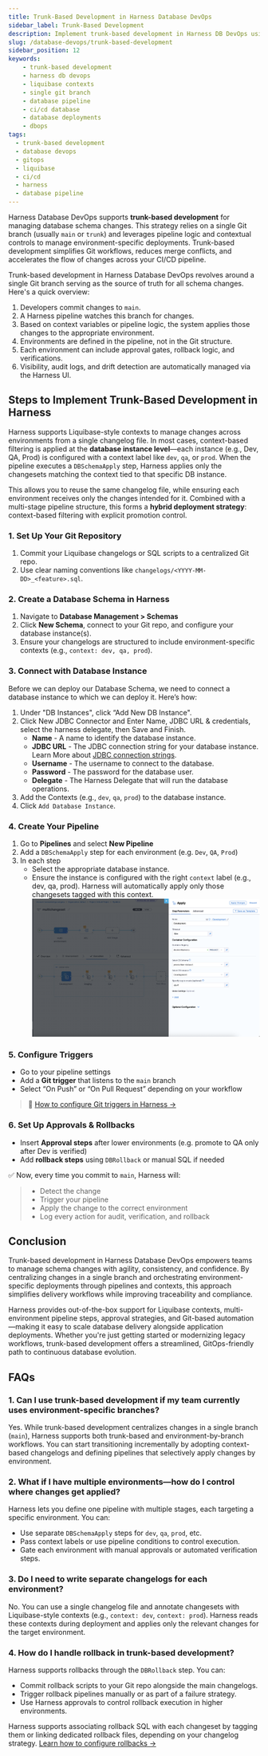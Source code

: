 ```yaml
---
title: Trunk-Based Development in Harness Database DevOps
sidebar_label: Trunk-Based Development 
description: Implement trunk-based development in Harness DB DevOps using a single Git branch, contexts, and pipelines for controlled, environment-aware delivery.
slug: /database-devops/trunk-based-development
sidebar_position: 12
keywords:
    - trunk-based development
    - harness db devops
    - liquibase contexts
    - single git branch
    - database pipeline
    - ci/cd database
    - database deployments
    - dbops
tags:
  - trunk-based development
  - database devops
  - gitops
  - liquibase
  - ci/cd
  - harness
  - database pipeline
---
```


Harness Database DevOps supports **trunk-based development** for managing database schema changes. This strategy relies on a single Git branch (usually `main` or `trunk`) and leverages pipeline logic and contextual controls to manage environment-specific deployments. Trunk-based development simplifies Git workflows, reduces merge conflicts, and accelerates the flow of changes across your CI/CD pipeline.

Trunk-based development in Harness Database DevOps revolves around a single Git branch serving as the source of truth for all schema changes. Here's a quick overview:

1. Developers commit changes to `main`.
2. A Harness pipeline watches this branch for changes.
3. Based on context variables or pipeline logic, the system applies those changes to the appropriate environment.
4. Environments are defined in the pipeline, not in the Git structure.
5. Each environment can include approval gates, rollback logic, and verifications.
6. Visibility, audit logs, and drift detection are automatically managed via the Harness UI.

## Steps to Implement Trunk-Based Development in Harness

Harness supports Liquibase-style contexts to manage changes across environments from a single changelog file. In most cases, context-based filtering is applied at the **database instance level**—each instance (e.g., Dev, QA, Prod) is configured with a context label like `dev`, `qa`, or `prod`. When the pipeline executes a `DBSchemaApply` step, Harness applies only the changesets matching the context tied to that specific DB instance.

This allows you to reuse the same changelog file, while ensuring each environment receives only the changes intended for it. Combined with a multi-stage pipeline structure, this forms a **hybrid deployment strategy**: context-based filtering with explicit promotion control.

### 1. **Set Up Your Git Repository**  
1. Commit your Liquibase changelogs or SQL scripts to a centralized Git repo.
2. Use clear naming conventions like `changelogs/<YYYY-MM-DD>_<feature>.sql`.  

### 2. **Create a Database Schema in Harness**
1. Navigate to **Database Management > Schemas**
2. Click **New Schema**, connect to your Git repo, and configure your database instance(s).
3. Ensure your changelogs are structured to include environment-specific contexts (e.g., `context: dev, qa, prod`).

### 3. Connect with Database Instance 

Before we can deploy our Database Schema, we need to connect a database instance to which we can deploy it. Here’s how:

1. Under "DB Instances", click  “Add New DB Instance".
2. Click New JDBC Connector and Enter Name, JDBC URL & credentials, select the harness delegate, then Save and Finish.
   - **Name** - A name to identify the database instance.
   - **JDBC URL** - The JDBC connection string for your database instance. Learn More about [JDBC connection strings](https://developer.harness.io/docs/database-devops/use-database-devops/set-up-connectors/).
   - **Username** - The username to connect to the database.
   - **Password** - The password for the database user.
   - **Delegate** - The Harness Delegate that will run the database operations.
3. Add the Contexts (e.g., `dev`, `qa`, `prod`) to the database instance.
4. Click `Add Database Instance`.
   
### 4. **Create Your Pipeline**
1. Go to **Pipelines** and select **New Pipeline**
2. Add a `DBSchemaApply` step for each environment (e.g. `Dev`, `QA`, `Prod`)
3. In each step
   - Select the appropriate database instance.
   - Ensure the instance is configured with the right `context` label (e.g., dev, qa, prod). Harness will automatically apply only those changesets tagged with this context.
![Multiple Environments](../static/dbops-multiple-enviornment.png)

### 5. **Configure Triggers**
   - Go to your pipeline settings
   - Add a **Git trigger** that listens to the `main` branch
   - Select “On Push” or “On Pull Request” depending on your workflow
   > 📘 [How to configure Git triggers in Harness →](https://developer.harness.io/docs/platform/triggers/tutorial-cd-trigger/)

### 6. **Set Up Approvals & Rollbacks**
   - Insert **Approval steps** after lower environments (e.g. promote to QA only after Dev is verified)
   - Add **rollback steps** using `DBRollback` or manual SQL if needed


✅ Now, every time you commit to `main`, Harness will:
> - Detect the change
> - Trigger your pipeline
> - Apply the change to the correct environment
> - Log every action for audit, verification, and rollback


## Conclusion

Trunk-based development in Harness Database DevOps empowers teams to manage schema changes with agility, consistency, and confidence. By centralizing changes in a single branch and orchestrating environment-specific deployments through pipelines and contexts, this approach simplifies delivery workflows while improving traceability and compliance.

Harness provides out-of-the-box support for Liquibase contexts, multi-environment pipeline steps, approval strategies, and Git-based automation—making it easy to scale database delivery alongside application deployments. Whether you're just getting started or modernizing legacy workflows, trunk-based development offers a streamlined, GitOps-friendly path to continuous database evolution.


## FAQs

### 1. Can I use trunk-based development if my team currently uses environment-specific branches?

Yes. While trunk-based development centralizes changes in a single branch (`main`), Harness supports both trunk-based and environment-by-branch workflows. You can start transitioning incrementally by adopting context-based changelogs and defining pipelines that selectively apply changes by environment.

### 2. What if I have multiple environments—how do I control where changes get applied?

Harness lets you define one pipeline with multiple stages, each targeting a specific environment. You can:

* Use separate `DBSchemaApply` steps for `dev`, `qa`, `prod`, etc.
* Pass context labels or use pipeline conditions to control execution.
* Gate each environment with manual approvals or automated verification steps.

### 3. Do I need to write separate changelogs for each environment?

No. You can use a single changelog file and annotate changesets with Liquibase-style contexts (e.g., `context: dev`, `context: prod`). Harness reads these contexts during deployment and applies only the relevant changes for the target environment.

### 4. How do I handle rollback in trunk-based development?

Harness supports rollbacks through the `DBRollback` step. You can:

* Commit rollback scripts to your Git repo alongside the main changelogs.
* Trigger rollback pipelines manually or as part of a failure strategy.
* Use Harness approvals to control rollback execution in higher environments.

Harness supports associating rollback SQL with each changeset by tagging them or linking dedicated rollback files, depending on your changelog strategy. [Learn how to configure rollbacks →](https://developer.harness.io/docs/database-devops/use-database-devops/rollback-for-database-schemas)
